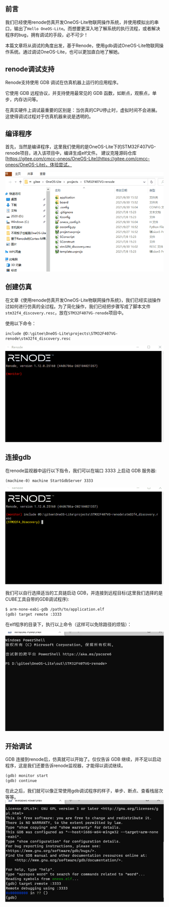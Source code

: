 ## 前言
我们已经使用renode仿真开发OneOS-Lite物联网操作系统，并使用模拟出的串口，输出了`Hello OneOS-Lite`。而想要更深入地了解系统的执行流程，或者解决程序的bug，拥有调试的手段，必不可少！

本篇文章将从调试的角度出发，基于Renode，使用gdb调试OneOS-Lite物联网操作系统。通过调试OneOS-Lite，也可以更加直白地了解她。

## renode调试支持
Renode支持使用 GDB 调试在仿真机器上运行的应用程序。

它使用 GDB 远程协议，并支持使用最常见的 GDB 函数，如断点，观察点，单步，内存访问等。

在真实硬件上调试最重要的区别是：当仿真的CPU停止时，虚拟时间不会进展。这使得调试过程对于仿真机器来说是透明的。

## 编译程序
首先，当然是编译程序，这里我们使用的是OneOS-Lite下的STM32F407VG-renode项目，进入该项目中，编译生成elf文件。
建议克隆源码仓库[https://gitee.com/cmcc-oneos/OneOS-Lite](https://gitee.com/cmcc-oneos/OneOS-Lite)，体验尝试。

![](.\1.gif)

## 创建仿真
在文章《使用renode仿真开发OneOS-Lite物联网操作系统》，我们已经实战操作过如何进行仿真的全过程。为了简化操作，我们已经把步骤写成了脚本文件`stm32f4_discovery.resc`，放在`STM32F407VG-renode`项目中。

使用以下命令：

```
include @D:\gitee\OneOS-Lite\projects\STM32F407VG-renode\stm32f4_discovery.resc
```

![](.\2.gif)

## 连接gdb
在renode监视器中运行以下指令，我们可以在端口 3333 上启动 GDB 服务器:

```
(machine-0) machine StartGdbServer 3333
```

![](.\3.gif)

我们可以自行选择适当的工具链启动 GDB，并连接到远程目标(这里我们选择的是CUBE工具自带的GDB调试程序):

```
$ arm-none-eabi-gdb /path/to/application.elf
(gdb) target remote :3333
```
在elf程序的目录下，执行以上命令（这样可以免除路径的烦恼）：

![](.\4.gif)

## 开始调试
GDB 连接到renode后，仿真就可以开始了。仅仅告诉 GDB 继续，并不足以启动程序，这是我们还要告诉renode监视器，才能得以调试继续。

```
(gdb) monitor start
(gdb) continue
```
在此之后，我们就可以像正常使用gdb调试程序的样子，单步、断点、查看栈层次等等。
![](.\5.gif)

